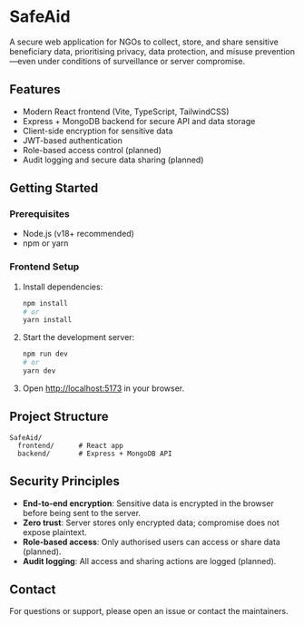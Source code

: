 # SafeAid

A secure web application for NGOs to collect, store, and share sensitive beneficiary data, prioritising privacy, data protection, and misuse prevention—even under conditions of surveillance or server compromise.

## Features
- Modern React frontend (Vite, TypeScript, TailwindCSS)
- Express + MongoDB backend for secure API and data storage
- Client-side encryption for sensitive data
- JWT-based authentication
- Role-based access control (planned)
- Audit logging and secure data sharing (planned)

## Getting Started

### Prerequisites
- Node.js (v18+ recommended)
- npm or yarn

### Frontend Setup
1. Install dependencies:
   ```bash
   npm install
   # or
   yarn install
   ```
2. Start the development server:
   ```bash
   npm run dev
   # or
   yarn dev
   ```
3. Open [http://localhost:5173](http://localhost:5173) in your browser.


## Project Structure
```
SafeAid/
  frontend/      # React app
  backend/       # Express + MongoDB API
```

## Security Principles
- **End-to-end encryption**: Sensitive data is encrypted in the browser before being sent to the server.
- **Zero trust**: Server stores only encrypted data; compromise does not expose plaintext.
- **Role-based access**: Only authorised users can access or share data (planned).
- **Audit logging**: All access and sharing actions are logged (planned).

## Contact
For questions or support, please open an issue or contact the maintainers. 